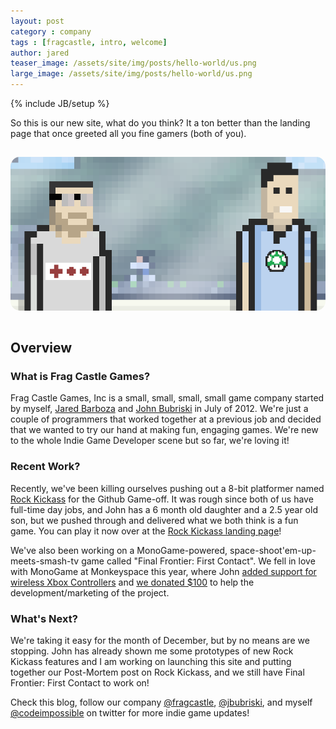 ```yaml
---
layout: post
category : company
tags : [fragcastle, intro, welcome]
author: jared
teaser_image: /assets/site/img/posts/hello-world/us.png
large_image: /assets/site/img/posts/hello-world/us.png
---
```

{% include JB/setup %}

So this is our new site, what do you think? It a ton better than the landing page that once greeted all you fine gamers (both of you).

<img src="/assets/site/img/posts/hello-world/us.png" style="border-radius: 15px; margin: 15px 0px;" />

## Overview

### What is Frag Castle Games?
Frag Castle Games, Inc is a small, small, small, small game company started by myself, [Jared Barboza](http://www.codeimpossible.com) and [John Bubriski](http://www.johnnycode.com) in July of 2012. We're just a couple of programmers that worked together at a previous job and decided that we wanted to try our hand at making fun, engaging games. We're new to the whole Indie Game Developer scene but so far, we're loving it!

### Recent Work?
Recently, we've been killing ourselves pushing out a 8-bit platformer named [Rock Kickass](http://fragcastle.com/rock-kickass) for the Github Game-off. It was rough since both of us have full-time day jobs, and John has a 6 month old daughter and a 2.5 year old son, but we pushed through and delivered what we both think is a fun game. You can play it now over at the [Rock Kickass landing page](http://fragcastle.com/rock-kickass)!

We've also been working on a MonoGame-powered, space-shoot'em-up-meets-smash-tv game called "Final Frontier: First Contact". We fell in love with MonoGame at Monkeyspace this year, where John [added support for wireless Xbox Controllers](https://github.com/mono/MonoGame/pull/892) and [we donated $100](http://monogame.codeplex.com/wikipage?title=Donations) to help the development/marketing of the project.

### What's Next?
We're taking it easy for the month of December, but by no means are we stopping. John has already shown me some prototypes of new Rock Kickass features and I am working on launching this site and putting together our Post-Mortem post on Rock Kickass, and we still have Final Frontier: First Contact to work on!

Check this blog, follow our company [@fragcastle](http://twitter.com/fragcastle), [@jbubriski](http://twitter.com/jbubriski), and myself [@codeimpossible](http://twitter.com/codeimpossible) on twitter for more indie game updates!
